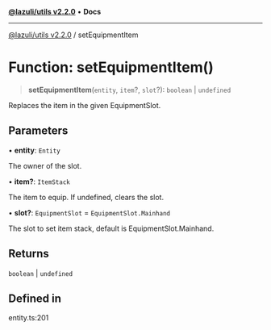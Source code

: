 [**@lazuli/utils v2.2.0**](../README.md) • **Docs**

***

[@lazuli/utils v2.2.0](../globals.md) / setEquipmentItem

# Function: setEquipmentItem()

> **setEquipmentItem**(`entity`, `item`?, `slot`?): `boolean` \| `undefined`

Replaces the item in the given EquipmentSlot.

## Parameters

• **entity**: `Entity`

The owner of the slot.

• **item?**: `ItemStack`

The item to equip. If undefined, clears the slot.

• **slot?**: `EquipmentSlot` = `EquipmentSlot.Mainhand`

The slot to set item stack, default is EquipmentSlot.Mainhand.

## Returns

`boolean` \| `undefined`

## Defined in

entity.ts:201
